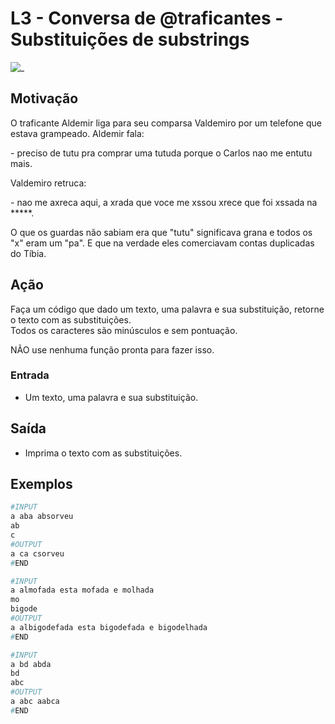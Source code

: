 # L3 - Conversa de @traficantes - Substituições de substrings

![_](cover.jpg)

## Motivação

O traficante Aldemir liga para seu comparsa Valdemiro por um telefone que estava grampeado. Aldemir fala:

\- preciso de tutu pra comprar uma tutuda porque o Carlos nao me entutu mais.  

Valdemiro retruca:  

\- nao me axreca aqui, a xrada que voce me xssou  xrece que foi xssada na \*\*\*\*\*.

O que os guardas não sabiam era que "tutu" significava grana e  todos os "x" eram um "pa". E que na verdade eles comerciavam contas duplicadas do Tíbia.

## Ação

Faça um código que dado um texto, uma palavra e sua substituição, retorne o texto com as substituições.  
Todos os caracteres são minúsculos e sem pontuação.

NÃO use nenhuma função pronta para fazer isso.

### Entrada

* Um texto, uma palavra e sua substituição.  

## Saída

* Imprima o texto com as substituições.  

## Exemplos

``` py
#INPUT
a aba absorveu
ab
c
#OUTPUT
a ca csorveu
#END
```

```py
#INPUT
a almofada esta mofada e molhada
mo
bigode
#OUTPUT
a albigodefada esta bigodefada e bigodelhada
#END
```

```py
#INPUT
a bd abda
bd
abc
#OUTPUT
a abc aabca
#END
```
